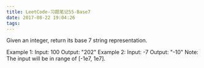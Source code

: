 ```yaml
---
title: LeetCode-习题笔记55-Base7
date: 2017-08-22 19:04:26
tags:
---
```



Given an integer, return its base 7 string representation.

Example 1:
Input: 100
Output: "202"
Example 2:
Input: -7
Output: "-10"
Note: The input will be in range of [-1e7, 1e7].



